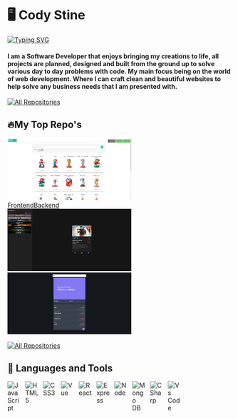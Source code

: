 # 🖥️ Cody Stine

<a href="https://git.io/typing-svg"><img src="https://readme-typing-svg.demolab.com?font=Fira+Code&pause=1000&color=ABF700&vCenter=true&width=435&lines=Software+Developer" alt="Typing SVG" /></a>

#### I am a Software Developer that enjoys bringing my creations to life, all projects are planned, designed and built from the ground up to solve various day to day problems with code. My main focus being on the world of web development. Where I can craft clean and beautiful websites to help solve any business needs that I am presented with.

<p align="left">
  <a href="https://personal-portfolio-one-opal.vercel.app/"><img alt="All Repositories" title="My Repositories" src="https://custom-icon-badges.demolab.com/badge/-My%20Portfolio-green?style=for-the-badge&logoColor=white&logo=repo"/></a>
</p>


## 🔥My Top Repo's

<div>
    <a class="display-card" style="display: block" href="https://amiibo-party-frontend.vercel.app/"><img width="278" src="./amiibo-list.png" alt="amiibo party"></a>
    <div  style="display: flex; justify-center: flex-start;">
      <a href="https://github.com/CydoEntis/amiibo-party-frontend">Frontend</a>
      <a href="https://github.com/CydoEntis/amiibo-party-backend">Backend</a>
    </div>
  </div>
      <a class="display-card" href="https://github.com/CydoEntis/tapgames"><img width="278" src="./tap-games.png" alt="tap games home page"></a>
      <a class="display-card" href="https://github.com/CydoEntis/expensify"><img width="278" src="./expensify.png" alt="expensify dashboard"></a>


<p align="left">
  <a href="https://github.com/CydoEntis?tab=repositories"><img alt="All Repositories" title="My Repositories" src="https://custom-icon-badges.demolab.com/badge/-My%20Repos-green?style=for-the-badge&logoColor=white&logo=repo"/></a>
</p>


## 🧰 Languages and Tools

<img align="left" alt="JavaScript" width="30px" style="padding-right:10px" src="https://cdn.jsdelivr.net/gh/devicons/devicon/icons/javascript/javascript-original.svg" />
<img align="left" alt="HTML5" width="30px" style="padding-right:10px" src="https://cdn.jsdelivr.net/gh/devicons/devicon/icons/html5/html5-original.svg" />
<img align="left" alt="CSS3" width="30px" style="padding-right:10px" src="https://cdn.jsdelivr.net/gh/devicons/devicon/icons/css3/css3-original.svg" />
<img align="left" alt="Vue" width="30px" style="padding-right:10px" src="https://cdn.jsdelivr.net/gh/devicons/devicon/icons/vuejs/vuejs-original.svg" />
<img align="left" alt="React" width="30px" style="padding-right:10px" src="https://cdn.jsdelivr.net/gh/devicons/devicon/icons/react/react-original.svg" />
<img align="left" alt="Express" width="30px" style="padding-right:10px" src="https://cdn.jsdelivr.net/gh/devicons/devicon/icons/express/express-original.svg" />
<img align="left" alt="Node" width="30px" style="padding-right:10px" src="https://cdn.jsdelivr.net/gh/devicons/devicon/icons/nodejs/nodejs-original.svg" />
<img align="left" alt="Mongo DB" width="30px" style="padding-right:10px" src="https://cdn.jsdelivr.net/gh/devicons/devicon/icons/mongodb/mongodb-original.svg" />
<img align="left" alt="C Sharp" width="30px" style="padding-right:10px" src="https://cdn.jsdelivr.net/gh/devicons/devicon/icons/csharp/csharp-original.svg" />
<img align="left" alt="Vs Code" width="30px" style="padding-right:10px" src="https://cdn.jsdelivr.net/gh/devicons/devicon/icons/vscode/vscode-original.svg" />
